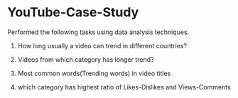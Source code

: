 # YouTube-Case-Study
Performed the following tasks using data analysis techniques. 

1. How long usually a video can trend in different countries?

2. Videos from which category has longer trend?

3. Most common words(Trending words) in video titles

4. which category has highest ratio of Likes-Dislikes and Views-Comments
